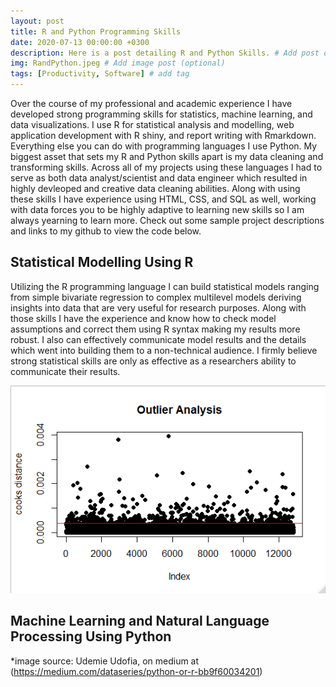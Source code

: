 ```yaml
---
layout: post
title: R and Python Programming Skills
date: 2020-07-13 00:00:00 +0300
description: Here is a post detailing R and Python Skills. # Add post description (optional)
img: RandPython.jpeg # Add image post (optional)
tags: [Productivity, Software] # add tag
---
```


Over the course of my professional and academic experience I have developed strong programming skills for statistics, machine learning, and data visualizations. I use R for statistical analysis and modelling, web application development with R shiny, and report writing with Rmarkdown. Everything else you can do with programming languages I use Python. My biggest asset that sets my R and Python skills apart is my data cleaning and transforming skills. Across all of my projects using these languages I had to serve as both data analyst/scientist and data engineer which resulted in highly devleoped and creative data cleaning abilities. Along with using these skills I have experience using HTML, CSS, and SQL as well, working with data forces you to be highly adaptive to learning new skills so I am always yearning to learn more. Check out some sample project descriptions and links to my github to view the code below.

## Statistical Modelling Using R

Utilizing the R programming language I can build statistical models ranging from simple bivariate regression to complex multilevel models deriving insights into data that are very useful for research purposes. Along with those skills I have the experience and know how to check model assumptions and correct them using R syntax making my results more robust. I also can effectively communicate model results and the details which went into building them to a non-technical audience. I firmly believe strong statistical skills are only as effective as a researchers ability to communicate their results. 



![](https://github.com/cody-little/GenderWageRegression/blob/master/outlieranalysis.png)


## Machine Learning and Natural Language Processing Using Python













*image source: Udemie Udofia, on medium at (https://medium.com/dataseries/python-or-r-bb9f60034201) 
